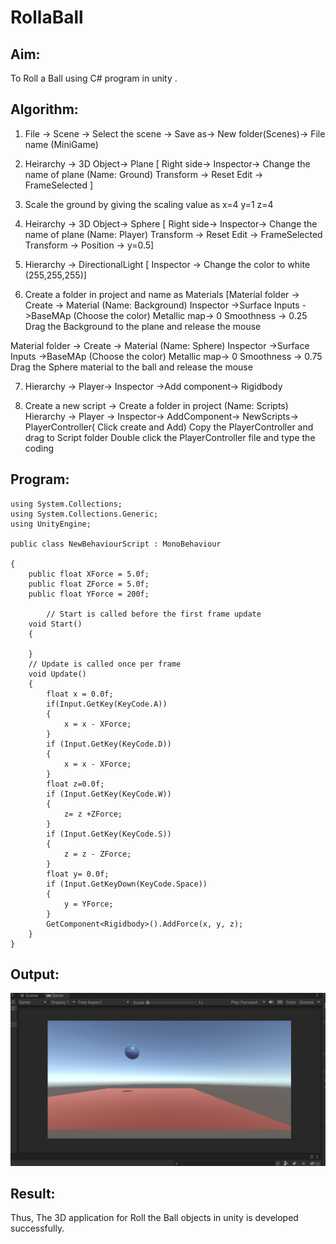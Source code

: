# RollaBall

## Aim:
To Roll a Ball using C# program in unity .

## Algorithm:

1. File -> Scene -> Select the scene -> Save as-> New folder(Scenes)-> File name (MiniGame)

2. Heirarchy -> 3D Object-> Plane 
[ Right side-> Inspector-> Change the name of plane (Name: Ground)
Transform -> Reset
Edit -> FrameSelected ]

3. Scale the ground by giving the scaling value as x=4 y=1 z=4

4. Heirarchy -> 3D Object-> Sphere
[ Right side-> Inspector-> Change the name of plane (Name: Player)
Transform -> Reset
Edit -> FrameSelected 
Transform -> Position -> y=0.5]

5. Hierarchy -> DirectionalLight
[ Inspector -> Change the color to white (255,255,255)]

6. Create a folder in project and name as Materials
[Material folder -> Create -> Material (Name: Background)
Inspector ->Surface Inputs ->BaseMAp (Choose the color)
Metallic map-> 0
Smoothness -> 0.25
Drag the Background to the plane and release the mouse

Material folder -> Create -> Material (Name: Sphere)
Inspector ->Surface Inputs ->BaseMAp (Choose the color)
Metallic map-> 0
Smoothness -> 0.75
Drag the Sphere material to the ball and release the mouse

 7. Hierarchy -> Player-> Inspector ->Add component-> Rigidbody

8. Create a new script -> Create a folder in project (Name: Scripts)
Hierarchy -> Player -> Inspector-> AddComponent-> NewScripts-> PlayerController( Click create and Add)
Copy the PlayerController and drag to Script folder
Double click the PlayerController file and type the coding

## Program:
~~~
using System.Collections;
using System.Collections.Generic;
using UnityEngine;

public class NewBehaviourScript : MonoBehaviour

{
    public float XForce = 5.0f;
    public float ZForce = 5.0f;
    public float YForce = 200f;

        // Start is called before the first frame update
    void Start()
    {

    }
    // Update is called once per frame
    void Update()
    {
        float x = 0.0f;
        if(Input.GetKey(KeyCode.A))
        {
            x = x - XForce;
        }
        if (Input.GetKey(KeyCode.D))
        {
            x = x - XForce;
        }
        float z=0.0f;
        if (Input.GetKey(KeyCode.W))
        {
            z= z +ZForce;
        }
        if (Input.GetKey(KeyCode.S))
        {
            z = z - ZForce;
        }
        float y= 0.0f;
        if (Input.GetKeyDown(KeyCode.Space))
        {
            y = YForce;
        }
        GetComponent<Rigidbody>().AddForce(x, y, z);
    }
}

~~~

## Output:
![output](out.png)

## Result:
Thus, The 3D application for Roll the Ball objects in unity is developed successfully.
